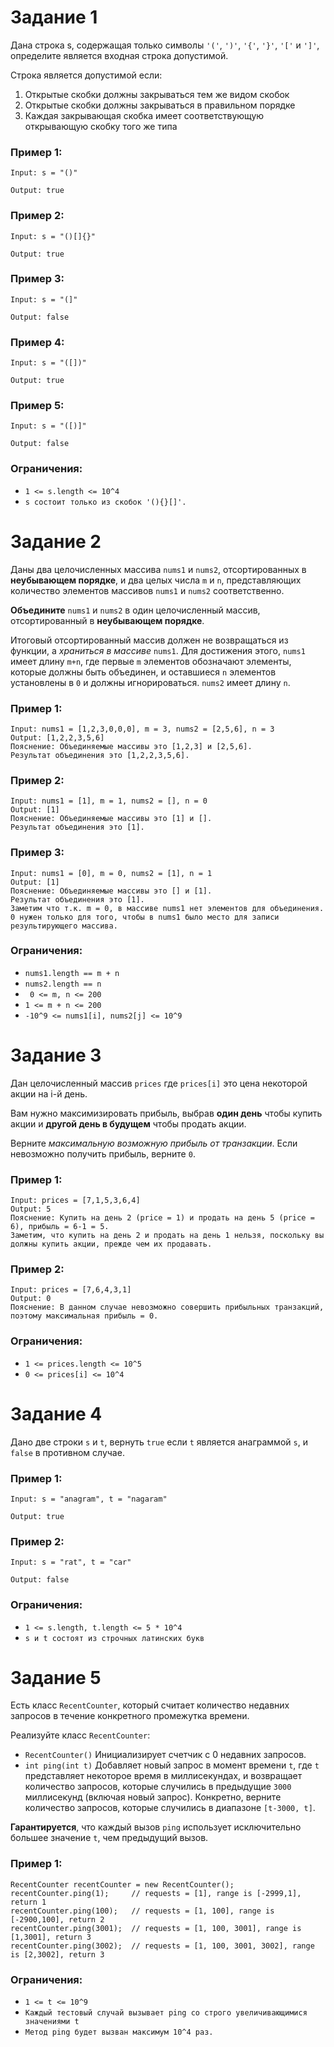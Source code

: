 # Задание 1
Дана строка s, содержащая только символы ```'('```, ```')'```, ```'{'```, ```'}'```, ```'['``` и ```']'```, определите является входная строка допустимой. 

Строка является допустимой если:
1. Открытые скобки должны закрываться тем же видом скобок
2. Открытые скобки должны закрываться в правильном порядке
3. Каждая закрывающая скобка имеет соответствующую открывающую скобку того же типа

### Пример 1:
```
Input: s = "()"

Output: true
```
### Пример 2:
```
Input: s = "()[]{}"

Output: true
```
### Пример 3:
```
Input: s = "(]"

Output: false
```
### Пример 4:
```
Input: s = "([])"

Output: true
```
### Пример 5:
```
Input: s = "([)]"

Output: false
```
### Ограничения:
* ```1 <= s.length <= 10^4```
* ```s состоит только из скобок '(){}[]'.```



# Задание 2
Даны два целочисленных массива ```nums1``` и ```nums2```, отсортированных в **неубывающем порядке**, и два целых числа ```m``` и ```n```, представляющих количество элементов массивов ```nums1``` и ```nums2``` соответственно.

**Объедините** ```nums1``` и ```nums2``` в один целочисленный массив, отсортированный в **неубывающем порядке**.

Итоговый отсортированный массив должен не возвращаться из функции, а *храниться в массиве* ```nums1```. Для достижения этого, ```nums1``` имеет длину ```m+n```, где первые ```m``` элементов обозначают элементы, которые должны быть объединен, и оставшиеся ```n``` элементов установлены в ```0``` и должны игнорироваться. ```nums2``` имеет длину ```n```.

### Пример 1:
```
Input: nums1 = [1,2,3,0,0,0], m = 3, nums2 = [2,5,6], n = 3
Output: [1,2,2,3,5,6]
Пояснение: Объединяемые массивы это [1,2,3] и [2,5,6].
Результат объединения это [1,2,2,3,5,6].
```
### Пример 2:
```
Input: nums1 = [1], m = 1, nums2 = [], n = 0
Output: [1]
Пояснение: Объединяемые массивы это [1] и [].
Результат объединения это [1].
```
### Пример 3:
```
Input: nums1 = [0], m = 0, nums2 = [1], n = 1
Output: [1]
Пояснение: Объединяемые массивы это [] и [1].
Результат объединения это [1].
Заметим что т.к. m = 0, в массиве nums1 нет элементов для объединения. 0 нужен только для того, чтобы в nums1 было место для записи результирующего массива.
```

### Ограничения:
* ```nums1.length == m + n```
* ```nums2.length == n```
* ``` 0 <= m, n <= 200```
* ```1 <= m + n <= 200```
* ```-10^9 <= nums1[i], nums2[j] <= 10^9```




# Задание 3
Дан целочисленный массив ```prices``` где ```prices[i]``` это цена некоторой акции на i-й день.

Вам нужно максимизировать прибыль, выбрав **один день** чтобы купить акции и **другой день в будущем** чтобы продать акции.

Верните *максимальную возможную прибыль от транзакции*. Если невозможно получить прибыль, верните ```0```.

### Пример 1:
```
Input: prices = [7,1,5,3,6,4]
Output: 5
Пояснение: Купить на день 2 (price = 1) и продать на день 5 (price = 6), прибыль = 6-1 = 5.
Заметим, что купить на день 2 и продать на день 1 нельзя, поскольку вы должны купить акции, прежде чем их продавать.
```
### Пример 2:
```
Input: prices = [7,6,4,3,1]
Output: 0
Пояснение: В данном случае невозможно совершить прибыльных транзакций, поэтому максимальная прибыль = 0.
```
### Ограничения:
* ```1 <= prices.length <= 10^5```
* ```0 <= prices[i] <= 10^4```




# Задание 4
Дано две строки ```s``` и ```t```, вернуть ```true``` если ```t``` является анаграммой ```s```, и ```false``` в противном случае.

### Пример 1:
```
Input: s = "anagram", t = "nagaram"

Output: true
```
### Пример 2:
```
Input: s = "rat", t = "car"

Output: false
```
### Ограничения:
* ```1 <= s.length, t.length <= 5 * 10^4```
* ```s и t состоят из строчных латинских букв```




# Задание 5
Есть класс ```RecentCounter```, который считает количество недавних запросов в течение конкретного промежутка времени.

Реализуйте класс ```RecentCounter```:
* ```RecentCounter()``` Инициализирует счетчик с 0 недавних запросов.
* ```int ping(int t)``` Добавляет новый запрос в момент времени ```t```, где ```t``` представляет некоторое время в миллисекундах, и возвращает количество запросов, которые случились в предыдущие ```3000``` миллисекунд (включая новый запрос). Конкретно, верните количество запросов, которые случились в диапазоне ```[t-3000, t]```.

**Гарантируется**, что каждый вызов ```ping``` использует исключительно большее значение ```t```, чем предыдущий вызов.

### Пример 1:
```
RecentCounter recentCounter = new RecentCounter();
recentCounter.ping(1);     // requests = [1], range is [-2999,1], return 1
recentCounter.ping(100);   // requests = [1, 100], range is [-2900,100], return 2
recentCounter.ping(3001);  // requests = [1, 100, 3001], range is [1,3001], return 3
recentCounter.ping(3002);  // requests = [1, 100, 3001, 3002], range is [2,3002], return 3
```
### Ограничения:
* ```1 <= t <= 10^9```
* ```Каждый тестовый случай вызывает ping со строго увеличивающимися значениями t```
* ```Метод ping будет вызван максимум 10^4 раз.```